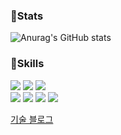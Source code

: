 ### 🚀Stats
![Anurag's GitHub stats](https://github-readme-stats.vercel.app/api?username=chae401&show_icons=true&theme=transparent)

### 🚀Skills
<div> 
<img src="https://img.shields.io/badge/Spring-6DB33F?style=for-the-badge&logo=html5&logoColor=white">
<img src="https://img.shields.io/badge/springboot-6DB33F?style=for-the-badge&logo=html5&logoColor=white">
<img src="https://img.shields.io/badge/springsecurity-6DB33F?style=for-the-badge&logo=html5&logoColor=white">
  <br/>
  <img src="https://img.shields.io/badge/react-61DAFB?style=for-the-badge&logo=html5&logoColor=white">
  <img src="https://img.shields.io/badge/html5-E34F26?style=for-the-badge&logo=html5&logoColor=white">
   <img src="https://img.shields.io/badge/css-1572B6?style=for-the-badge&logo=css3&logoColor=white"> 
  <img src="https://img.shields.io/badge/javascript-F7DF1E?style=for-the-badge&logo=javascript&logoColor=black"> 
</div>

[기술 블로그](https://chchae01.tistory.com/)
